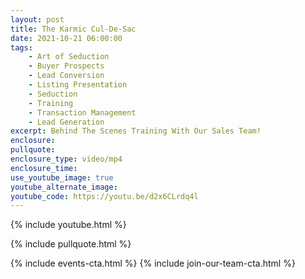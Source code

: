 ```yaml
---
layout: post
title: The Karmic Cul-De-Sac
date: 2021-10-21 06:00:00
tags:
    - Art of Seduction
    - Buyer Prospects
    - Lead Conversion
    - Listing Presentation
    - Seduction
    - Training
    - Transaction Management
    - Lead Generation
excerpt: Behind The Scenes Training With Our Sales Team!
enclosure:
pullquote:
enclosure_type: video/mp4
enclosure_time:
use_youtube_image: true
youtube_alternate_image:
youtube_code: https://youtu.be/d2x6CLrdq4l
---
```

{% include youtube.html %}

{% include pullquote.html %}

{% include events-cta.html %} {% include join-our-team-cta.html %}

